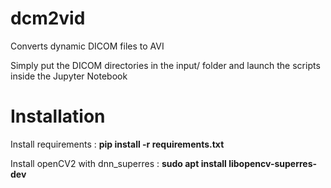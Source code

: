 # dcm2vid
Converts dynamic DICOM files to AVI

Simply put the DICOM directories in the input/ folder and launch the scripts inside the Jupyter Notebook

# Installation
Install requirements : **pip install -r requirements.txt**

Install openCV2 with dnn_superres : **sudo apt install libopencv-superres-dev**
